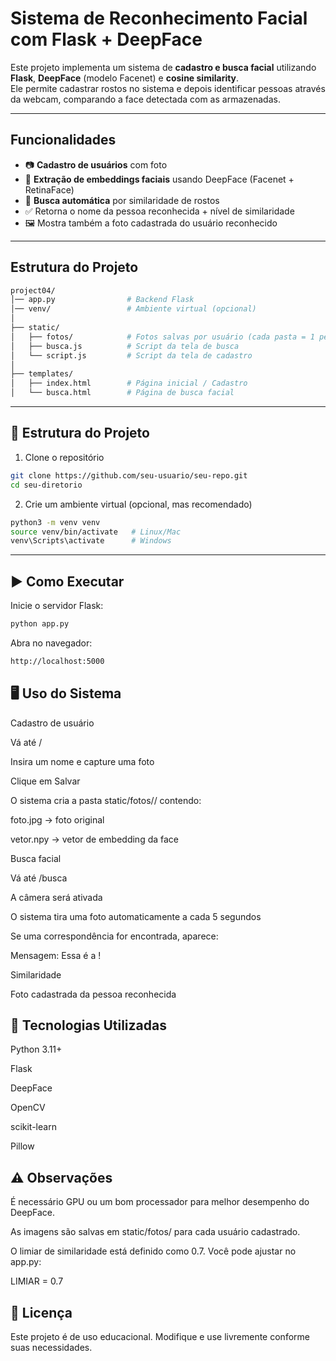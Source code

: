 # Sistema de Reconhecimento Facial com Flask + DeepFace

Este projeto implementa um sistema de **cadastro e busca facial** utilizando **Flask**, **DeepFace** (modelo Facenet) e **cosine similarity**.  
Ele permite cadastrar rostos no sistema e depois identificar pessoas através da webcam, comparando a face detectada com as armazenadas.

---

## Funcionalidades

- 📷 **Cadastro de usuários** com foto
- 🧠 **Extração de embeddings faciais** usando DeepFace (Facenet + RetinaFace)
- 🔎 **Busca automática** por similaridade de rostos
- ✅ Retorna o nome da pessoa reconhecida + nível de similaridade
- 🖼️ Mostra também a foto cadastrada do usuário reconhecido

---

## Estrutura do Projeto

```bash
project04/
│── app.py                # Backend Flask
│── venv/                 # Ambiente virtual (opcional)
│
├── static/
│   ├── fotos/            # Fotos salvas por usuário (cada pasta = 1 pessoa)
│   ├── busca.js          # Script da tela de busca
│   └── script.js         # Script da tela de cadastro
│
├── templates/
│   ├── index.html        # Página inicial / Cadastro
│   └── busca.html        # Página de busca facial

```
---

## 📂 Estrutura do Projeto

1. Clone o repositório
```bash
git clone https://github.com/seu-usuario/seu-repo.git
cd seu-diretorio
```

2. Crie um ambiente virtual (opcional, mas recomendado)
```bash
python3 -m venv venv
source venv/bin/activate   # Linux/Mac
venv\Scripts\activate      # Windows
```

---

## ▶️ Como Executar

Inicie o servidor Flask:
```bash
python app.py
```
Abra no navegador:
```bash
http://localhost:5000
```

## 🖥️ Uso do Sistema
Cadastro de usuário

Vá até /

Insira um nome e capture uma foto

Clique em Salvar

O sistema cria a pasta static/fotos/<nome>/ contendo:

foto.jpg → foto original

vetor.npy → vetor de embedding da face

Busca facial

Vá até /busca

A câmera será ativada

O sistema tira uma foto automaticamente a cada 5 segundos

Se uma correspondência for encontrada, aparece:

Mensagem: Essa é a <nome>!

Similaridade

Foto cadastrada da pessoa reconhecida

## 🔬 Tecnologias Utilizadas

Python 3.11+

Flask

DeepFace

OpenCV

scikit-learn

Pillow

## ⚠️ Observações

É necessário GPU ou um bom processador para melhor desempenho do DeepFace.

As imagens são salvas em static/fotos/ para cada usuário cadastrado.

O limiar de similaridade está definido como 0.7. Você pode ajustar no app.py:

LIMIAR = 0.7

## 📜 Licença

Este projeto é de uso educacional. Modifique e use livremente conforme suas necessidades.